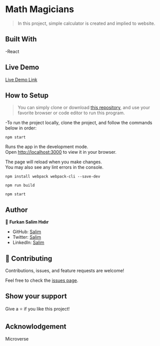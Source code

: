 # Math Magicians

> In this project, simple calculator is created and implied to website.

## Built With

-React

## Live Demo

[Live Demo Link](https://github.com/Fsher07/math-magicians/)

## How to Setup

> You can simply clone or download [this repository](https://github.com/Fsher07/math-magicians.git), and use your favorite browser or code editor to run this program.

-To run the project locally, clone the project, and follow the commands below in order:

```
npm start
```
Runs the app in the development mode.\
Open [http://localhost:3000](http://localhost:3000) to view it in your browser.

The page will reload when you make changes.\
You may also see any lint errors in the console.

```
npm install webpack webpack-cli --save-dev
```
```
npm run build
```
```
npm start
```
## Author

👤 **Furkan Salim Hıdır**

- GitHub: [Salim](https://github.com/Fsher07)
- Twitter: [Salim](https://twitter.com/furkansalimhdr1)
- LinkedIn: [Salim](https://www.linkedin.com/in/furkan-salim-h%C4%B1d%C4%B1r-3441ab1b2/)

## 🤝 Contributing

Contributions, issues, and feature requests are welcome!

Feel free to check the [issues page](https://github.com/Fsher07/math-magicians/issues).

## Show your support

Give a ⭐️ if you like this project!

## Acknowlodgement
Microverse